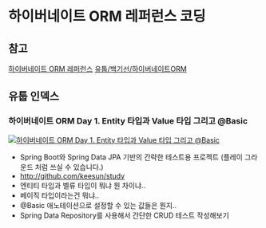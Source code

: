 # 하이버네이트 ORM 레퍼런스 코딩

## 참고

[하이버네이트 ORM 레퍼런스](http://docs.jboss.org/hibernate/orm/current/userguide/html_single/Hibernate_User_Guide.html)
[유툽/백기선/하이버네이트ORM](https://www.youtube.com/playlist?list=PLfI752FpVCS8BIvtsPyKGY50a5vH-3xw-)

## 유툽 인덱스

### 하이버네이트 ORM Day 1. Entity 타입과 Value 타입 그리고 @Basic

[![하이버네이트 ORM Day 1. Entity 타입과 Value 타입 그리고 @Basic](https://img.youtube.com/vi/Y0tUaidXRqo/0.jpg)](https://youtu.be/Y0tUaidXRqo)

* Spring Boot와 Spring Data JPA 기반의 간략한 테스트용 프로젝트 (플레이 그라운드 처럼 쓰실 수 있습니다.)
* http://github.com/keesun/study
* 엔티티 타입과 벨류 타입이 뭐냐 뭔 차이냐..
* 베이직 타입이라는건 뭐냐..
* @Basic 애노테이션으로 설정할 수 있는 값들은 뭔지..
* Spring Data Repository를 사용해서 간단한 CRUD 테스트 작성해보기

